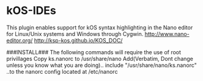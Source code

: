 # kOS-IDEs
This plugin enables support for kOS syntax highlighting in the Nano editor for Linux/Unix systems and Windows through Cygwin.
http://www.nano-editor.org/
http://ksp-kos.github.io/KOS_DOC/

###INSTALL###
The following commands will require the use of root privillages 
Copy ks.nanorc to /usr/share/nano
Add(Verbatim, Dont change unless you know what you are doing).. include "/usr/share/nano/ks.nanorc" ..to the nanorc config located at /etc/nanorc
